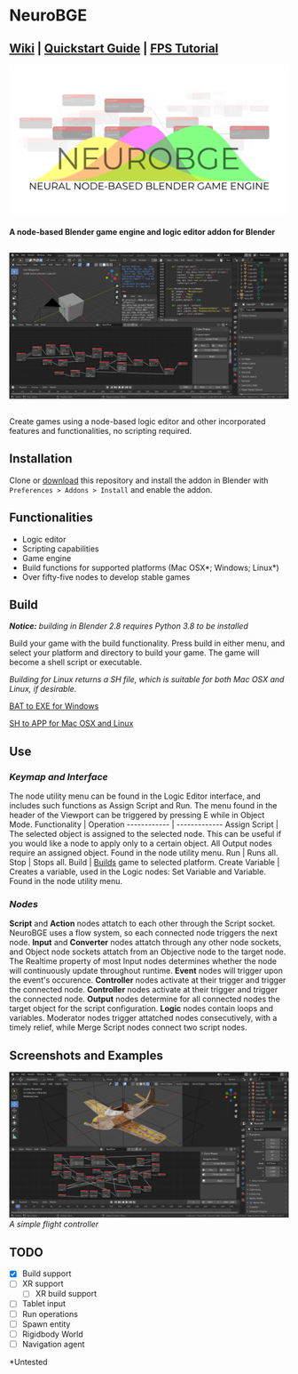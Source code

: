 # NeuroBGE
## [Wiki](https://github.com/underpig1/neuro-bge/wiki) | [Quickstart Guide](https://github.com/underpig1/neuro-bge/wiki/Quickstart-Guide) | [FPS Tutorial](https://www.youtube.com/watch?v=F63lMZXwCV8)
![NeuroBGE Storefront](images/storefront.png)
#### A node-based Blender game engine and logic editor addon for Blender
##
![NeuroBGE Example](images/untitled.png)
##
Create games using a node-based logic editor and other incorporated features and functionalities, no scripting required.
## Installation
Clone or [download](https://github.com/underpig1/neuro-bge/archive/master.zip) this repository and install the addon in Blender with `Preferences > Addons > Install` and enable the addon.
## Functionalities
- Logic editor
- Scripting capabilities
- Game engine
- Build functions for supported platforms (Mac OSX*; Windows; Linux*)
- Over fifty-five nodes to develop stable games
## Build
***Notice:*** *building in Blender 2.8 requires Python 3.8 to be installed*

Build your game with the build functionality. Press build in either menu, and select your platform and directory to build your game. The game will become a shell script or executable.

*Building for Linux returns a SH file, which is suitable for both Mac OSX and Linux, if desirable.*

[BAT to EXE for Windows](https://superuser.com/questions/868340/how-can-i-convert-a-windows-batch-script-to-a-exe)

[SH to APP for Mac OSX and Linux](https://gist.github.com/mathiasbynens/674099)
## Use
### *Keymap and Interface*
The node utility menu can be found in the Logic Editor interface, and includes such functions as Assign Script and Run. The menu found in the header of the Viewport can be triggered by pressing E while in Object Mode.
Functionality | Operation
------------ | -------------
Assign Script | The selected object is assigned to the selected node. This can be useful if you would like a node to apply only to a certain object. All Output nodes require an assigned object. Found in the node utility menu.
Run | Runs all.
Stop | Stops all.
Build | [Builds](https://github.com/underpig1/neuro-bge#build) game to selected platform.
Create Variable | Creates a variable, used in the Logic nodes: Set Variable and Variable. Found in the node utility menu.
### *Nodes*
**Script** and **Action** nodes attatch to each other through the Script socket. NeuroBGE uses a flow system, so each connected node triggers the next node. **Input** and **Converter** nodes attatch through any other node sockets, and Object node sockets attatch from an Objective node to the target node. The Realtime property of most Input nodes determines whether the node will continuously update throughout runtime. **Event** nodes will trigger upon the event's occurence. **Controller** nodes activate at their trigger and trigger the connected node. **Controller** nodes activate at their trigger and trigger the connected node. **Output** nodes determine for all connected nodes the target object for the script configuration. **Logic** nodes contain loops and variables. Moderator nodes trigger attatched nodes consecutively, with a timely relief, while Merge Script nodes connect two script nodes.
## Screenshots and Examples
![NeuroBGE Airplane Example](images/airplane.png)
*A simple flight controller*
## TODO
- [x] Build support
- [ ] XR support
  - [ ] XR build support
- [ ] Tablet input
- [ ] Run operations
- [ ] Spawn entity
- [ ] Rigidbody World
- [ ] Navigation agent

*Untested
